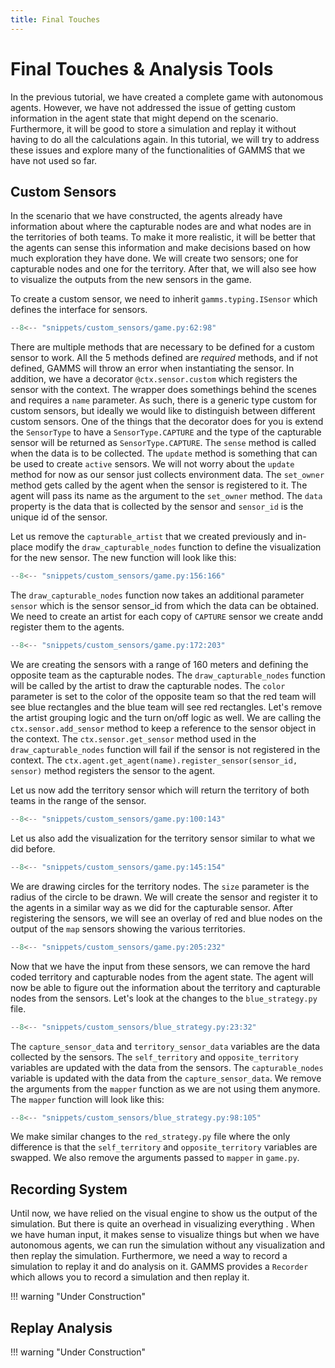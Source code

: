 ```yaml
---
title: Final Touches
---
```

# Final Touches & Analysis Tools

In the previous tutorial, we have created a complete game with autonomous agents. However, we have not addressed the issue of getting custom information in the agent state that might depend on the scenario. Furthermore, it will be good to store a simulation and replay it without having to do all the calculations again. In this tutorial, we will try to address these issues and explore many of the functionalities of GAMMS that we have not used so far.

## Custom Sensors

In the scenario that we have constructed, the agents already have information about where the capturable nodes are and what nodes are in the territories of both teams. To make it more realistic, it will be better that the agents can sense this information and make decisions based on how much exploration they have done. We will create two sensors; one for capturable nodes and one for the territory. After that, we will also see how to visualize the outputs from the new sensors in the game.

To create a custom sensor, we need to inherit `gamms.typing.ISensor` which defines the interface for sensors.

```python title="game.py"
--8<-- "snippets/custom_sensors/game.py:62:98"
```

There are multiple methods that are necessary to be defined for a custom sensor to work. All the 5 methods defined are *required* methods, and if not defined, GAMMS will throw an error when instantiating the sensor. In addition, we have a decorator `@ctx.sensor.custom` which registers the sensor with the context. The wrapper does somethings behind the scenes and requires a `name` parameter. As such, there is a generic type custom for custom sensors, but ideally we would like to distinguish between different custom sensors. One of the things that the decorator does for you is extend the `SensorType` to have a `SensorType.CAPTURE` and the type of the capturable sensor will be returned as `SensorType.CAPTURE`. The `sense` method is called when the data is to be collected. The `update` method is something that can be used to create `active` sensors. We will not worry about the `update` method for now as our sensor just collects environment data. The `set_owner` method gets called by the agent when the sensor is registered to it. The agent will pass its name as the argument to the `set_owner` method. The `data` property is the data that is collected by the sensor and `sensor_id` is the unique id of the sensor.

Let us remove the `capturable_artist` that we created previously and in-place modify the `draw_capturable_nodes` function to define the visualization for the new sensor. The new function will look like this:

```python title="game.py"
--8<-- "snippets/custom_sensors/game.py:156:166"
```

The `draw_capturable_nodes` function now takes an additional parameter `sensor` which is the sensor sensor_id from which the data can be obtained. We need to create an artist for each copy of `CAPTURE` sensor we create andd register them to the agents.

```python title="game.py"
--8<-- "snippets/custom_sensors/game.py:172:203"
```

We are creating the sensors with a range of 160 meters and defining the opposite team as the capturable nodes. The `draw_capturable_nodes` function will be called by the artist to draw the capturable nodes. The `color` parameter is set to the color of the opposite team so that the red team will see blue rectangles and the blue team will see red rectangles. Let's remove the artist grouping logic and the turn on/off logic as well. We are calling the `ctx.sensor.add_sensor` method to keep a reference to the sensor object in the context. The `ctx.sensor.get_sensor` method used in the `draw_capturable_nodes` function will fail if the sensor is not registered in the context. The `ctx.agent.get_agent(name).register_sensor(sensor_id, sensor)` method registers the sensor to the agent.

Let us now add the territory sensor which will return the territory of both teams in the range of the sensor.

```python title="game.py"
--8<-- "snippets/custom_sensors/game.py:100:143"
```

Let us also add the visualization for the territory sensor similar to what we did before.

```python title="game.py"
--8<-- "snippets/custom_sensors/game.py:145:154"
```

We are drawing circles for the territory nodes. The `size` parameter is the radius of the circle to be drawn. We will create the sensor and register it to the agents in a similar way as we did for the capturable sensor. After registering the sensors, we will see an overlay of red and blue nodes on the output of the `map` sensors showing the various territories.

```python title="game.py"
--8<-- "snippets/custom_sensors/game.py:205:232"
```

Now that we have the input from these sensors, we can remove the hard coded territory and capturable nodes from the agent state. The agent will now be able to figure out the information about the territory and capturable nodes from the sensors. Let's look at the changes to the `blue_strategy.py` file.

```python title="blue_strategy.py"
--8<-- "snippets/custom_sensors/blue_strategy.py:23:32"
```

The `capture_sensor_data` and `territory_sensor_data` variables are the data collected by the sensors. The `self_territory` and `opposite_territory` variables are updated with the data from the sensors. The `capturable_nodes` variable is updated with the data from the `capture_sensor_data`. We remove the arguments from the `mapper` function as we are not using them anymore. The `mapper` function will look like this:

```python title="blue_strategy.py"
--8<-- "snippets/custom_sensors/blue_strategy.py:98:105"
```

We make similar changes to the `red_strategy.py` file where the only difference is that the `self_territory` and `opposite_territory` variables are swapped. We also remove the arguments passed to `mapper` in `game.py`.

## Recording System

Until now, we have relied on the visual engine to show us the output of the simulation. But there is quite an overhead in visualizing everything . When we have human input, it makes sense to visualize things but when we have autonomous agents, we can run the simulation without any visualization and then replay the simulation. Furthermore, we need a way to record a simulation to replay it and do analysis on it. GAMMS provides a `Recorder` which allows you to record a simulation and then replay it.

!!! warning "Under Construction"

## Replay Analysis

!!! warning "Under Construction"
